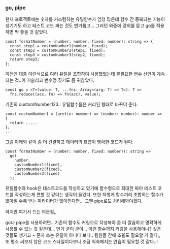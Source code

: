 ### go, pipe

현재 프로젝트에는 숫자를 커스텀하는 유틸함수가 엄청 많은데 함수 간 중복되는 기능이 생기기도 하고 테스트 코드 짜는 것도 번거롭고... 
그러던 와중에 강의를 듣고 go를 적용하면 딱 좋을 것 같았다.


```
const formatNumber = (number: number, fixed: number): string => {
  const step1 = customNumber1(number, fixed);
  const step2 = customNumber2(step1, fixed);
  const step3 = customNumber3(step2, fixed);
  return step3;
};
```
 이전엔 대충 이런식으로 여러 유틸을 조합하여 사용했었는데 불필요한 변수 선언이 계속 되는 것..이 거슬리고 변수명 짓기도 좀 귀찮았다.

```
const go = <T>(value: T, ...fns: Array<(arg: T) => T>): T => 
  fns.reduce((acc, fn) => fn(acc), value);
```
기존의 customNumber123.. 유틸함수들은 커리된 형태로 바꾸어 준다. 
```
const customNumber1 = (prefix: number) => (number: number): number => {
  return .....
};
...

```
그럼 아래와 같이 좀 더 간결하고 데이터의 흐름이 명확한 코드가 된다.

```
const formatNumber = (number: number, fixed: number)): string => 
  go(
    number,
    customNumber1(fixed),
    customNumber2(fixed),
    customNumber3(fixed)
  );
```
유틸함수와 hook은 테스트코드를 작성하고 있기에 함수형으로 최대한 짜야 테스트 코드를 작성하는게 편할 것 같다는 생각이 들었다.
또한 저렇게 함수끼리 조합하는 함수가 많아질 수록 받는 파라미터가 많아진다면... 그땐 pipe로도 처리해봐야겠다.

하지만 여기서 드는 의문점,,

go나 pipe를 사용하려면.. 기존의 함수도 커링으로 작성해야 좀 더 깔끔하고 명확하게 사용할 수 있는 것 같은데... 먼가 굳이 굳이... 이런 함수까지 커링을 사용해야나? 싶은 것들도 생기고 ~ 혼자 쓰는 유틸이 아니다 보니.. 팀원들 간에 조율도 필요할 거 같다,,
또 평소 써보지 않은 코드 스타일이다보니 조금 익숙해지는 연습이 필요할 것 같다..!
